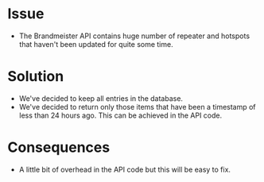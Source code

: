 
# Issue

- The Brandmeister API contains huge number of repeater and hotspots
  that haven't been updated for quite some time.

# Solution

- We've decided to keep all entries in the database.
- We've decided to return only those items that have been a timestamp
  of less than 24 hours ago. This can be achieved in the API code.

# Consequences

- A little bit of overhead in the API code but this will be easy to fix.
